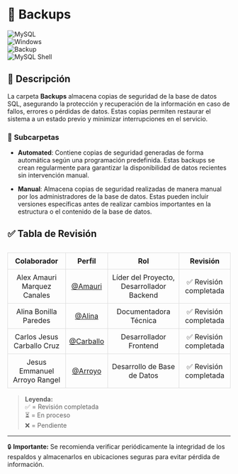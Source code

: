  # 📂 Backups  
![MySQL](https://img.shields.io/badge/MySQL-005C84?style=for-the-badge&logo=mysql&logoColor=white)  
![Windows](https://img.shields.io/badge/Windows-0078D6?style=for-the-badge&logo=windows&logoColor=white)  
![Backup](https://img.shields.io/badge/Backup-4CAF50?style=for-the-badge&logo=databricks&logoColor=white)  
![MySQL Shell](https://img.shields.io/badge/MySQL_Shell-FF9800?style=for-the-badge&logo=mysql&logoColor=white)  

## 📁 Descripción  

La carpeta **Backups** almacena copias de seguridad de la base de datos SQL, asegurando la protección y recuperación de la información en caso de fallos, errores o pérdidas de datos. Estas copias permiten restaurar el sistema a un estado previo y minimizar interrupciones en el servicio.  


### 📌 **Subcarpetas**  

- **Automated**: Contiene copias de seguridad generadas de forma automática según una programación predefinida. Estas backups se crean regularmente para garantizar la disponibilidad de datos recientes sin intervención manual.  

- **Manual**: Almacena copias de seguridad realizadas de manera manual por los administradores de la base de datos. Estas pueden incluir versiones específicas antes de realizar cambios importantes en la estructura o el contenido de la base de datos.  

## ✅ Tabla de Revisión  

<table style="width: 100%; border-collapse: collapse; margin-top: 30px;">
  <thead>
    <tr>
      <th style="border: 1px solid #ddd; padding: 8px; text-align: center;">Colaborador</th>
      <th style="border: 1px solid #ddd; padding: 8px; text-align: center;">Perfil</th>
      <th style="border: 1px solid #ddd; padding: 8px; text-align: center;">Rol</th>
      <th style="border: 1px solid #ddd; padding: 8px; text-align: center;">Revisión</th>
    </tr>
  </thead>
  <tbody>
    <tr>
      <td style="border: 1px solid #ddd; padding: 8px; text-align: center;">Alex Amauri Marquez Canales</td>
      <td style="border: 1px solid #ddd; padding: 8px; text-align: center;"><a href="https://github.com/Alex01Dev" target="_blank">@Amauri</a></td>
      <td style="border: 1px solid #ddd; padding: 8px; text-align: center;">Líder del Proyecto, Desarrollador Backend</td>
      <td style="border: 1px solid #ddd; padding: 8px; text-align: center;">✅ Revisión completada</td>
    </tr>
    <tr>
      <td style="border: 1px solid #ddd; padding: 8px; text-align: center;">Alina Bonilla Paredes</td>
      <td style="border: 1px solid #ddd; padding: 8px; text-align: center;"><a href="https://github.com/Ali-2121" target="_blank">@Alina</a></td>
      <td style="border: 1px solid #ddd; padding: 8px; text-align: center;">Documentadora Técnica</td>
      <td style="border: 1px solid #ddd; padding: 8px; text-align: center;">✅ Revisión completada</td>
    </tr>
    <tr>
      <td style="border: 1px solid #ddd; padding: 8px; text-align: center;">Carlos Jesus Carballo Cruz</td>
      <td style="border: 1px solid #ddd; padding: 8px; text-align: center;"><a href="https://github.com/CarlosJ67" target="_blank">@Carballo</a></td>
      <td style="border: 1px solid #ddd; padding: 8px; text-align: center;">Desarrollador Frontend</td>
      <td style="border: 1px solid #ddd; padding: 8px; text-align: center;">✅ Revisión completada</td>
    </tr>
    <tr>
      <td style="border: 1px solid #ddd; padding: 8px; text-align: center;">Jesus Emmanuel Arroyo Rangel</td>
      <td style="border: 1px solid #ddd; padding: 8px; text-align: center;"><a href="https://github.com/des-arrosho" target="_blank">@Arroyo</a></td>
      <td style="border: 1px solid #ddd; padding: 8px; text-align: center;">Desarrollo de Base de Datos</td>
      <td style="border: 1px solid #ddd; padding: 8px; text-align: center;">✅ Revisión completada</td>
    </tr>
  </tbody>
</table>

> **Leyenda:**  
> ✅ = Revisión completada  
> ⏳ = En proceso  
> ❌ = Pendiente  

---  
🔒 **Importante:** Se recomienda verificar periódicamente la integridad de los respaldos y almacenarlos en ubicaciones seguras para evitar pérdida de información.  
